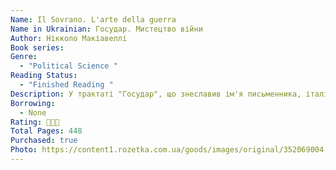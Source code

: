 ```yaml
---
Name: Il Sovrano. L'arte della guerra
Name in Ukrainian: Государ. Мистецтво війни
Author: Нікколо Макіавеллі
Book series:
Genre:
  - "Political Science "
Reading Status:
  - "Finished Reading "
Description: У трактаті "Государ", що знеславив ім'я письменника, італійський дипломат Нікколо Макіавеллі (1469-1527 рр.) докладно описує властивості характеру, уміння і методи правління, необхідні ідеальному правителю. Макіавеллі вважає політику мистецтвом, яке не залежить від моралі та релігії, коли йдеться про засоби, а не про цілі. До цього видання увійшли найвідоміші твори Нікколо Макіавеллі "Государ" і "Мистецтво війни".
Borrowing:
  - None
Rating: 🌟🌟🌟
Total Pages: 448
Purchased: true
Photo: https://content1.rozetka.com.ua/goods/images/original/352069004.jpg
---
```

